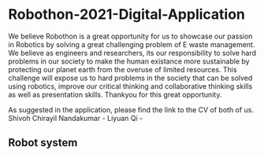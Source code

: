 # Robothon-2021-Digital-Application
We believe Robothon is a great opportunity for us to showcase our passion in Robotics by solving a great challenging problem of E waste management. We believe as engineers and researchers, its our responsibility to solve hard problems in our society to make the human existance more sustainable by protecting our planet earth from the overuse of limited resources. This challenge will expose us to hard problems in the society that can be solved using robotics,  improve our critical thinking and collaborative thinking skills as well as presentation skills. Thankyou for this great opportunity.


As suggested in the application, please find the link to the CV of both of us. 
Shivoh Chirayil Nandakumar - 
Liyuan Qi - 


## Robot system
